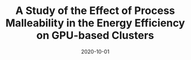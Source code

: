 ---
title: "A Study of the Effect of Process Malleability in the Energy Efficiency on GPU-based Clusters"
collection: publications
permalink: /publication/2020-10-01-A-Study-of-the-Effect-of-Process-Malleability-in-the-Energy-Efficiency-on-GPU-based-Clusters
type: "journal"
date: 2020-10-01
venue: '<em>Journal of Supercomputing</em>(76), pp. 255--274'
paperurl: 'https://doi.org/10.1007/s11227-019-03034-x'
citation: ' <strong>S. Iserte</strong>, and  K. Rojek, &quot;A Study of the Effect of Process Malleability in the Energy Efficiency on GPU-based Clusters.&quot; <em>Journal of Supercomputing</em>(76), pp. 255--274, Oct. 2020. ISSN: 0920-8542.'
---